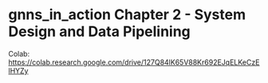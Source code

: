 # gnns_in_action Chapter 2 - System Design and Data Pipelining

Colab: https://colab.research.google.com/drive/127Q84lK65V88Kr692EJqELKeCzElHYZy 
